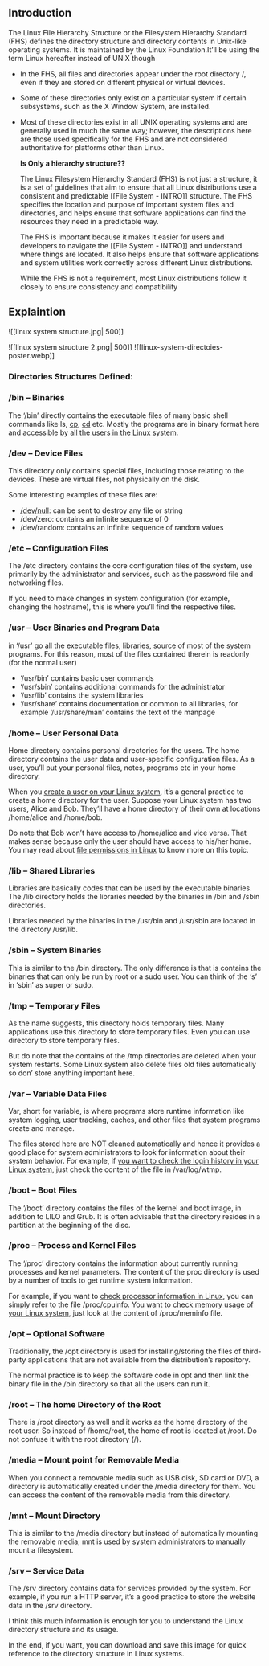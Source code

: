 ## Introduction

The Linux File Hierarchy Structure or the Filesystem Hierarchy Standard (FHS) defines the directory structure and directory contents in Unix-like operating systems. It is maintained by the Linux Foundation.It’ll be using the term Linux hereafter instead of UNIX though

-   In the FHS, all files and directories appear under the root directory /, even if they are stored on different physical or virtual devices.
-   Some of these directories only exist on a particular system if certain subsystems, such as the X Window System, are installed.
-   Most of these directories exist in all UNIX operating systems and are generally used in much the same way; however, the descriptions here are those used specifically for the FHS and are not considered authoritative for platforms other than Linux.

	**Is Only a hierarchy structure??**
	
	The Linux Filesystem Hierarchy Standard (FHS) is not just a structure, it is a set of guidelines that aim to ensure that all Linux distributions use a consistent and predictable [[File System - INTRO]] structure. The FHS specifies the location and purpose of important system files and directories, and helps ensure that software applications can find the resources they need in a predictable way.
	
	The FHS is important because it makes it easier for users and developers to navigate the [[File System - INTRO]] and understand where things are located. It also helps ensure that software applications and system utilities work correctly across different Linux distributions.
	
	While the FHS is not a requirement, most Linux distributions follow it closely to ensure consistency and compatibility
	

## Explaintion

![[linux system structure.jpg| 500]] 

![[linux system structure 2.png| 500]]
![[linux-system-directoies-poster.webp]]


### Directories Structures Defined:

### /bin – Binaries

The ‘/bin’ directly contains the executable files of many basic shell commands like ls, [cp](https://linuxhandbook.com/copy-directory-linux/), [cd](https://linuxhandbook.com/cd-command-examples/) etc. Mostly the programs are in binary format here and accessible by [all the users in the Linux system](https://linuxhandbook.com/linux-list-users/).

### /dev – Device Files

This directory only contains special files, including those relating to the devices. These are virtual files, not physically on the disk.

Some interesting examples of these files are:

- [/dev/null](https://linuxhandbook.com/redirect-dev-null/): can be sent to destroy any file or string
- /dev/zero: contains an infinite sequence of 0
- /dev/random: contains an infinite sequence of random values

### /etc – Configuration Files

The /etc directory contains the core configuration files of the system, use primarily by the administrator and services, such as the password file and networking files.

If you need to make changes in system configuration (for example, changing the hostname), this is where you’ll find the respective files.

### /usr – User Binaries and Program Data

in ‘/usr’ go all the executable files, libraries, source of most of the system programs. For this reason, most of the files contained therein is read­only (for the normal user)

- ‘/usr/bin’ contains basic user commands
- ‘/usr/sbin’ contains additional commands for the administrator
- ‘/usr/lib’ contains the system libraries
- ‘/usr/share’ contains documentation or common to all libraries, for example ‘/usr/share/man’ contains the text of the manpage

### /home – User Personal Data

Home directory contains personal directories for the users. The home directory contains the user data and user-specific configuration files. As a user, you’ll put your personal files, notes, programs etc in your home directory.

When you [create a user on your Linux system](https://linuxhandbook.com/useradd-vs-adduser/), it’s a general practice to create a home directory for the user. Suppose your Linux system has two users, Alice and Bob. They’ll have a home directory of their own at locations /home/alice and /home/bob.

Do note that Bob won’t have access to /home/alice and vice versa. That makes sense because only the user should have access to his/her home. You may read about [file permissions in Linux](https://linuxhandbook.com/linux-file-permissions/) to know more on this topic.

### /lib – Shared Libraries

Libraries are basically codes that can be used by the executable binaries. The /lib directory holds the libraries needed by the binaries in /bin and /sbin directories.

Libraries needed by the binaries in the /usr/bin and /usr/sbin are located in the directory /usr/lib.

### /sbin – System Binaries

This is similar to the /bin directory. The only difference is that is contains the binaries that can only be run by root or a sudo user. You can think of the ‘s’ in ‘sbin’ as super or sudo.

### /tmp – Temporary Files

As the name suggests, this directory holds temporary files. Many applications use this directory to store temporary files. Even you can use directory to store temporary files.

But do note that the contains of the /tmp directories are deleted when your system restarts. Some Linux system also delete files old files automatically so don’ store anything important here.

### /var – Variable Data Files

Var, short for variable, is where programs store runtime information like system logging, user tracking, caches, and other files that system programs create and manage.

The files stored here are NOT cleaned automatically and hence it provides a good place for system administrators to look for information about their system behavior. For example, if [you want to check the login history in your Linux system](https://linuxhandbook.com/linux-login-history/), just check the content of the file in /var/log/wtmp.

### /boot – Boot Files

The ‘/boot’ directory contains the files of the kernel and boot image, in addition to LILO and Grub. It is often advisable that the directory resides in a partition at the beginning of the disc.

### /proc – Process and Kernel Files

The ‘/proc’ directory contains the information about currently running processes and kernel parameters. The content of the proc directory is used by a number of tools to get runtime system information.

For example, if you want to [check processor information in Linux](https://linuxhandbook.com/check-cpu-info-linux/), you can simply refer to the file /proc/cpuinfo. You want to [check memory usage of your Linux system](https://linuxhandbook.com/linux-memory-usage/), just look at the content of /proc/meminfo file.

### /opt – Optional Software

Traditionally, the /opt directory is used for installing/storing the files of third-party applications that are not available from the distribution’s repository.

The normal practice is to keep the software code in opt and then link the binary file in the /bin directory so that all the users can run it.

### /root – The home Directory of the Root

There is /root directory as well and it works as the home directory of the root user. So instead of /home/root, the home of root is located at /root. Do not confuse it with the root directory (/).

### /media – Mount point for Removable Media

When you connect a removable media such as USB disk, SD card or DVD, a directory is automatically created under the /media directory for them. You can access the content of the removable media from this directory.

### /mnt – Mount Directory

This is similar to the /media directory but instead of automatically mounting the removable media, mnt is used by system administrators to manually mount a filesystem.

### /srv – Service Data

The /srv directory contains data for services provided by the system. For example, if you run a HTTP server, it’s a good practice to store the website data in the /srv directory.

I think this much information is enough for you to understand the Linux directory structure and its usage.

In the end, if you want, you can download and save this image for quick reference to the directory structure in Linux systems.